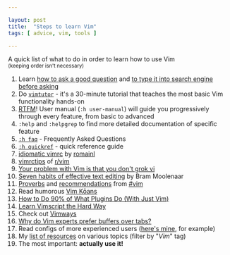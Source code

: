```yaml
---

layout: post
title:  "Steps to learn Vim"
tags: [ advice, vim, tools ]

---
```


A quick list of what to do in order to learn how to use Vim
<br><sup>(keeping order isn't necessary)</sup>

 1. Learn [how to ask a good question](https://stackoverflow.com/help/how-to-ask) and [to type it into search engine before asking](https://ddg.gg/?q=vim+start+learning)
 2. Do [`vimtutor`](https://vimhelp.org/usr_01.txt.html#vimtutor) - it's a 30-minute tutorial that teaches the most basic Vim functionality hands-on
 3. [RTFM](https://en.wikipedia.org/wiki/RTFM)! User manual (`:h user-manual`) will guide you progressively through every feature, from basic to advanced
 4. `:help` and `:helpgrep` to find more detailed documentation of specific feature
 5. [`:h faq`](https://vimhelp.org/vim_faq.txt.html) - Frequently Asked Questions
 6. [`:h quickref`](https://vimhelp.org/quickref.txt.html) - quick reference guide
 7. [idiomatic vimrc](https://github.com/romainl/idiomatic-vimrc) by [romainl](http://romainl.github.io/)
 8. [vimrctips](https://www.reddit.com/r/vim/wiki/vimrctips) of [r/vim](https://www.reddit.com/r/vim)
 9. [Your problem with Vim is that you don't grok vi](https://stackoverflow.com/a/1220118/10247460)
10. [Seven habits of effective text editing](https://www.moolenaar.net/habits.html) by Bram Moolenaar
11. [Proverbs](https://www.vi-improved.org/vim-proverbs) and [recommendations](https://www.vi-improved.org/recommendations) from [#vim](https://www.vi-improved.org/)
12. Read humorous [Vim Kōans](https://blog.sanctum.geek.nz/vim-koans)
13. [How to Do 90% of What Plugins Do (With Just Vim)](https://www.youtube.com/watch?v=XA2WjJbmmoM)
14. [Learn Vimscript the Hard Way](https://learnvimscriptthehardway.stevelosh.com)
15. Check out [Vimways](https://vimways.org/2018)
16. [Why do Vim experts prefer buffers over tabs?](https://stackoverflow.com/a/26710166/10247460)
17. Read configs of more experienced users ([here's mine](https://github.com/Jorengarenar/dotfiles/tree/master/vim), for example)
18. My [list of resources](https://resources.joren.ga) on various topics (filter by "_Vim_" tag)
19. The most important: **actually use it!**
